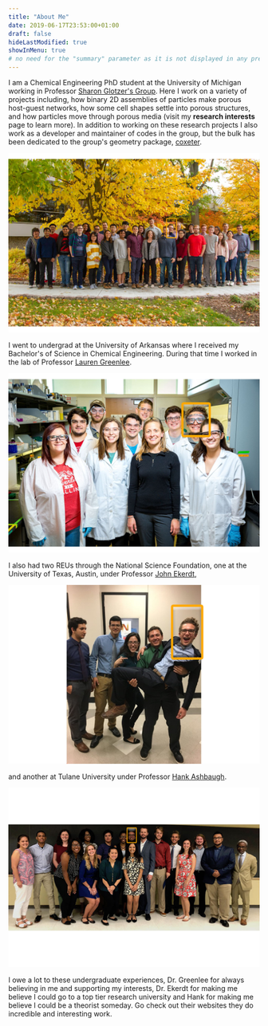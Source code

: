 ```yaml
---
title: "About Me"
date: 2019-06-17T23:53:00+01:00
draft: false
hideLastModified: true
showInMenu: true
# no need for the "summary" parameter as it is not displayed in any previews
---
```


I am a Chemical Engineering PhD student at the University of Michigan working in Professor [Sharon Glotzer's Group][1]. Here I work on a variety of projects including, how binary 2D assemblies of particles make porous host-guest networks, how some cell shapes settle into porous structures, and how particles move through porous media (visit my **research interests** page to learn more). In addition to working on these research projects I also work as a developer and maintainer of codes in the group, but the bulk has been dedicated to the group's geometry package, [coxeter][5]. 

![](glotzer_lab_image.jpg)

I went to undergrad at the University of Arkansas where I received my Bachelor's of Science in Chemical Engineering. During that time I worked in the lab of Professor [Lauren Greenlee][2]. 

![](greenlee_lab_photo.jpg)

I also had two REUs through the National Science Foundation, one at the University of Texas, Austin, under Professor [John Ekerdt][3],

![](austin_group_photo.jpg)

and another at Tulane University under Professor [Hank Ashbaugh][4].

![](tulane_reu_group.jpg)

I owe a lot to these undergraduate experiences, Dr. Greenlee for always believing in me and supporting my interests, Dr. Ekerdt for making me believe I could go to a top tier research university and Hank for making me believe I could be a theorist someday. Go check out their websites they do incredible and interesting work. 


[1]:https://glotzerlab.engin.umich.edu/home/
[2]:https://sites.uark.edu/greenlee/
[3]:https://sites.utexas.edu/ekerdtgroup/dr-john-g-ekerdt/
[4]:https://hanka40.wixsite.com/hankpage
[5]:https://coxeter.readthedocs.io/en/latest/
